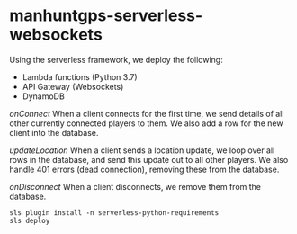 # manhuntgps-serverless-websockets

Using the serverless framework, we deploy the following:
 - Lambda functions (Python 3.7)
 - API Gateway (Websockets)
 - DynamoDB

*onConnect* When a client connects for the first time, we send details of all other currently connected players to them. We also add a row for the new client into the database.

*updateLocation* When a client sends a location update, we loop over all rows in the database, and send this update out to all other players. We also handle 401 errors (dead connection), removing these from the database.

*onDisconnect* When a client disconnects, we remove them from the database.


```
sls plugin install -n serverless-python-requirements
sls deploy
```
